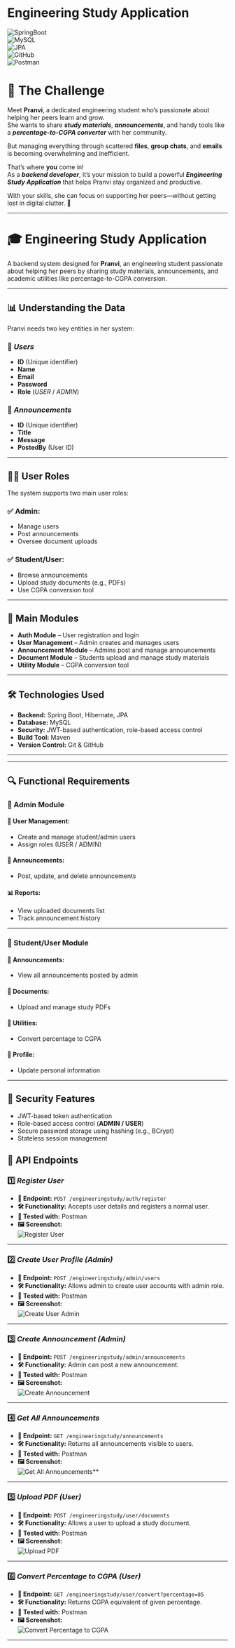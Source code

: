 # Engineering Study Application
 

![SpringBoot](https://img.shields.io/badge/SpringBoot-2.7-green)  
![MySQL](https://img.shields.io/badge/MySQL-Database-blue)  
![JPA](https://img.shields.io/badge/JPA-Hibernate-orange)  
![GitHub](https://img.shields.io/badge/GitHub-VersionControl-black)  
![Postman](https://img.shields.io/badge/Postman-API%20Testing-orange)  

 

# 🚀 The Challenge

Meet **Pranvi**, a dedicated engineering student who’s passionate about helping her peers learn and grow.  
She wants to share _**study materials**_, _**announcements**_, and handy tools like a _**percentage-to-CGPA converter**_ with her community.

But managing everything through scattered **files**, **group chats**, and **emails** is becoming overwhelming and inefficient.

That’s where **you** come in!  
As a _**backend developer**_, it’s your mission to build a powerful _**Engineering Study Application**_ that helps Pranvi stay organized and productive.

With your skills, she can focus on supporting her peers—without getting lost in digital clutter. 🎯




---
# 🎓 Engineering Study Application

A backend system designed for **Pranvi**, an engineering student passionate about helping her peers by sharing study materials, announcements, and academic utilities like percentage-to-CGPA conversion.

---

## 📊 Understanding the Data

Pranvi needs two key entities in her system:

### 📂 _**Users**_
- **ID** (Unique identifier)  
- **Name**  
- **Email**  
- **Password**  
- **Role** (_USER_ / _ADMIN_)

### 📢 _**Announcements**_
- **ID** (Unique identifier)  
- **Title**  
- **Message**  
- **PostedBy** (User ID)

---

## 🧑‍💻 User Roles

The system supports two main user roles:

### ✅ Admin:
- Manage users  
- Post announcements  
- Oversee document uploads  

### ✅ Student/User:
- Browse announcements  
- Upload study documents (e.g., PDFs)  
- Use CGPA conversion tool  

---

## 📌 Main Modules

- **Auth Module** – User registration and login  
- **User Management** – Admin creates and manages users  
- **Announcement Module** – Admins post and manage announcements  
- **Document Module** – Students upload and manage study materials  
- **Utility Module** – CGPA conversion tool  

---

  ## 🛠 Technologies Used

- **Backend:** Spring Boot,  Hibernate, JPA  
- **Database:** MySQL  
- **Security:** JWT-based authentication, role-based access control  
- **Build Tool:** Maven  
- **Version Control:**  Git & GitHub

---

---

## 🔍 Functional Requirements

### 📌 Admin Module

#### 👥 User Management:
- Create and manage student/admin users  
- Assign roles (USER / ADMIN)  

#### 📢 Announcements:
- Post, update, and delete announcements  

#### 📊 Reports:
- View uploaded documents list  
- Track announcement history  

---

### 📌 Student/User Module

#### 📢 Announcements:
- View all announcements posted by admin  

#### 📄 Documents:
- Upload and manage study PDFs  

#### 🧮 Utilities:
- Convert percentage to CGPA  

#### 👤 Profile:
- Update personal information

---

## 🔐 Security Features

- JWT-based token authentication  
- Role-based access control (**ADMIN / USER**)  
- Secure password storage using hashing (e.g., BCrypt)  
- Stateless session management  

## 📡 API Endpoints

### 1️⃣ _**Register User**_  
- **📌 Endpoint:** `POST /engineeringstudy/auth/register`  
- **🛠️ Functionality:** Accepts user details and registers a normal user.  
- **🧪 Tested with:** Postman  
- **🖼️ Screenshot:**  
![Register User](https://github.com/rutikbodke333/movie-review-system/blob/main/Returns%20a%20list%20of%20movies%20along%20with%20their%20reviews.png?raw=true)

---

### 2️⃣ _**Create User Profile (Admin)**_  
- **📌 Endpoint:** `POST /engineeringstudy/admin/users`  
- **🛠️ Functionality:** Allows admin to create user accounts with admin role.  
- **🧪 Tested with:** Postman  
- **🖼️ Screenshot:**  
![Create User Admin](https://github.com/rutikbodke333/movie-review-system/blob/main/Returns%20a%20list%20of%20movies%20along%20with%20their%20reviews.png?raw=true)

---

### 3️⃣ _**Create Announcement (Admin)**_  
- **📌 Endpoint:** `POST /engineeringstudy/admin/announcements`  
- **🛠️ Functionality:** Admin can post a new announcement.  
- **🧪 Tested with:** Postman  
- **🖼️ Screenshot:**  
![Create Announcement](https://github.com/rutikbodke333/movie-review-system/blob/main/Returns%20a%20list%20of%20movies%20along%20with%20their%20reviews.png?raw=true)

---

### 4️⃣ _**Get All Announcements**_  
- **📌 Endpoint:** `GET /engineeringstudy/announcements`  
- **🛠️ Functionality:** Returns all announcements visible to users.  
- **🧪 Tested with:** Postman
- **🖼️ Screenshot:**  
![Get All Announcements**](https://github.com/rutikbodke333/movie-review-system/blob/main/Returns%20a%20list%20of%20movies%20along%20with%20their%20reviews.png?raw=true)

---

### 5️⃣ _**Upload PDF (User)**_  
- **📌 Endpoint:** `POST /engineeringstudy/user/documents`  
- **🛠️ Functionality:** Allows a user to upload a study document.  
- **🧪 Tested with:** Postman
- **🖼️ Screenshot:**  
![Upload PDF](https://github.com/rutikbodke333/movie-review-system/blob/main/Returns%20a%20list%20of%20movies%20along%20with%20their%20reviews.png?raw=true)

---

### 6️⃣ _**Convert Percentage to CGPA (User)**_  
- **📌 Endpoint:** `GET /engineeringstudy/user/convert?percentage=85`  
- **🛠️ Functionality:** Returns CGPA equivalent of given percentage.  
- **🧪 Tested with:** Postman
- **🖼️ Screenshot:**  
![Convert Percentage to CGPA](https://github.com/rutikbodke333/movie-review-system/blob/main/Returns%20a%20list%20of%20movies%20along%20with%20their%20reviews.png?raw=true)

---



